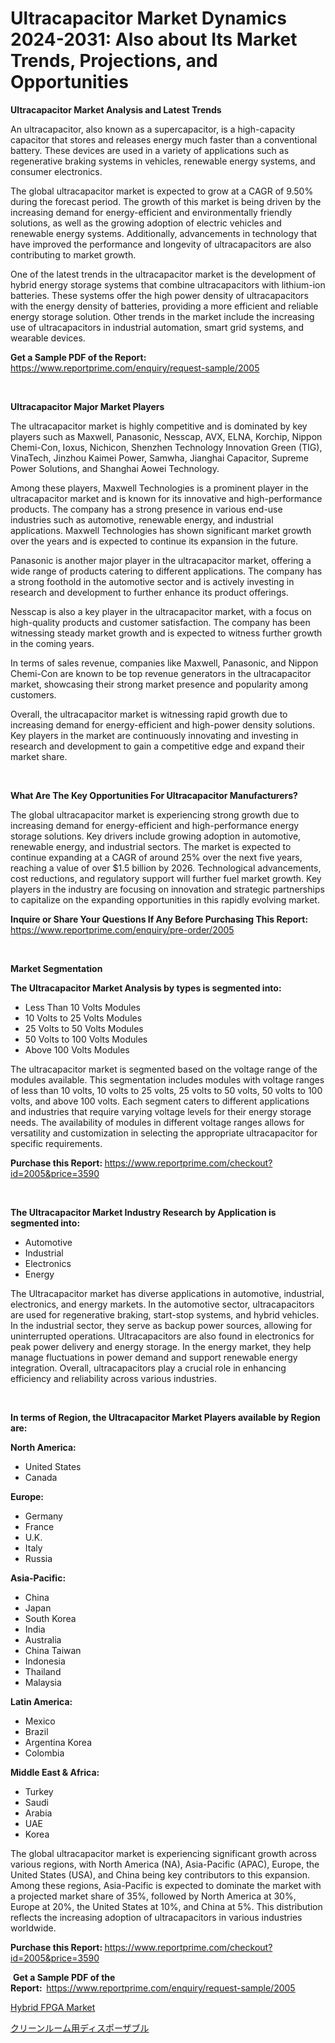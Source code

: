 <p><h1>Ultracapacitor Market Dynamics 2024-2031: Also about Its Market Trends, Projections, and Opportunities</h1></p><p><strong>Ultracapacitor Market Analysis and Latest Trends</strong></p>
<p><p>An ultracapacitor, also known as a supercapacitor, is a high-capacity capacitor that stores and releases energy much faster than a conventional battery. These devices are used in a variety of applications such as regenerative braking systems in vehicles, renewable energy systems, and consumer electronics.</p><p>The global ultracapacitor market is expected to grow at a CAGR of 9.50% during the forecast period. The growth of this market is being driven by the increasing demand for energy-efficient and environmentally friendly solutions, as well as the growing adoption of electric vehicles and renewable energy systems. Additionally, advancements in technology that have improved the performance and longevity of ultracapacitors are also contributing to market growth.</p><p>One of the latest trends in the ultracapacitor market is the development of hybrid energy storage systems that combine ultracapacitors with lithium-ion batteries. These systems offer the high power density of ultracapacitors with the energy density of batteries, providing a more efficient and reliable energy storage solution. Other trends in the market include the increasing use of ultracapacitors in industrial automation, smart grid systems, and wearable devices.</p></p>
<p><strong>Get a Sample PDF of the Report:&nbsp;</strong> <a href="https://www.reportprime.com/enquiry/request-sample/2005">https://www.reportprime.com/enquiry/request-sample/2005</a></p>
<p>&nbsp;</p>
<p><strong>Ultracapacitor Major Market Players</strong></p>
<p><p>The ultracapacitor market is highly competitive and is dominated by key players such as Maxwell, Panasonic, Nesscap, AVX, ELNA, Korchip, Nippon Chemi-Con, Ioxus, Nichicon, Shenzhen Technology Innovation Green (TIG), VinaTech, Jinzhou Kaimei Power, Samwha, Jianghai Capacitor, Supreme Power Solutions, and Shanghai Aowei Technology.</p><p>Among these players, Maxwell Technologies is a prominent player in the ultracapacitor market and is known for its innovative and high-performance products. The company has a strong presence in various end-use industries such as automotive, renewable energy, and industrial applications. Maxwell Technologies has shown significant market growth over the years and is expected to continue its expansion in the future.</p><p>Panasonic is another major player in the ultracapacitor market, offering a wide range of products catering to different applications. The company has a strong foothold in the automotive sector and is actively investing in research and development to further enhance its product offerings.</p><p>Nesscap is also a key player in the ultracapacitor market, with a focus on high-quality products and customer satisfaction. The company has been witnessing steady market growth and is expected to witness further growth in the coming years.</p><p>In terms of sales revenue, companies like Maxwell, Panasonic, and Nippon Chemi-Con are known to be top revenue generators in the ultracapacitor market, showcasing their strong market presence and popularity among customers.</p><p>Overall, the ultracapacitor market is witnessing rapid growth due to increasing demand for energy-efficient and high-power density solutions. Key players in the market are continuously innovating and investing in research and development to gain a competitive edge and expand their market share.</p></p>
<p>&nbsp;</p>
<p><strong>What Are The Key Opportunities For Ultracapacitor Manufacturers?</strong></p>
<p><p>The global ultracapacitor market is experiencing strong growth due to increasing demand for energy-efficient and high-performance energy storage solutions. Key drivers include growing adoption in automotive, renewable energy, and industrial sectors. The market is expected to continue expanding at a CAGR of around 25% over the next five years, reaching a value of over $1.5 billion by 2026. Technological advancements, cost reductions, and regulatory support will further fuel market growth. Key players in the industry are focusing on innovation and strategic partnerships to capitalize on the expanding opportunities in this rapidly evolving market.</p></p>
<p><strong>Inquire or Share Your Questions If Any Before Purchasing This Report:</strong> <a href="https://www.reportprime.com/enquiry/pre-order/2005">https://www.reportprime.com/enquiry/pre-order/2005</a></p>
<p>&nbsp;</p>
<p><strong>Market Segmentation</strong></p>
<p><strong>The Ultracapacitor Market Analysis by types is segmented into:</strong></p>
<p><ul><li>Less Than 10 Volts Modules</li><li>10 Volts to 25 Volts Modules</li><li>25 Volts to 50 Volts Modules</li><li>50 Volts to 100 Volts Modules</li><li>Above 100 Volts Modules</li></ul></p>
<p><p>The ultracapacitor market is segmented based on the voltage range of the modules available. This segmentation includes modules with voltage ranges of less than 10 volts, 10 volts to 25 volts, 25 volts to 50 volts, 50 volts to 100 volts, and above 100 volts. Each segment caters to different applications and industries that require varying voltage levels for their energy storage needs. The availability of modules in different voltage ranges allows for versatility and customization in selecting the appropriate ultracapacitor for specific requirements.</p></p>
<p><strong>Purchase this Report:&nbsp;</strong><a href="https://www.reportprime.com/checkout?id=2005&price=3590">https://www.reportprime.com/checkout?id=2005&price=3590</a></p>
<p>&nbsp;</p>
<p><strong>The Ultracapacitor Market Industry Research by Application is segmented into:</strong></p>
<p><ul><li>Automotive</li><li>Industrial</li><li>Electronics</li><li>Energy</li></ul></p>
<p><p>The Ultracapacitor market has diverse applications in automotive, industrial, electronics, and energy markets. In the automotive sector, ultracapacitors are used for regenerative braking, start-stop systems, and hybrid vehicles. In the industrial sector, they serve as backup power sources, allowing for uninterrupted operations. Ultracapacitors are also found in electronics for peak power delivery and energy storage. In the energy market, they help manage fluctuations in power demand and support renewable energy integration. Overall, ultracapacitors play a crucial role in enhancing efficiency and reliability across various industries.</p></p>
<p>&nbsp;</p>
<p><strong>In terms of Region, the Ultracapacitor Market Players available by Region are:</strong></p>
<p>
    <p> <strong> North America: </strong>
        <ul>
            <li>United States</li>
            <li>Canada</li>
        </ul>
        </p> 
    <p> <strong> Europe: </strong>
        <ul>
            <li>Germany</li>
            <li>France</li>
            <li>U.K.</li>
            <li>Italy</li>
            <li>Russia</li>
        </ul>
        </p> 
    <p> <strong> Asia-Pacific: </strong>
        <ul>
            <li>China</li>
            <li>Japan</li>
            <li>South Korea</li>
            <li>India</li>
            <li>Australia</li>
            <li>China Taiwan</li>
            <li>Indonesia</li>
            <li>Thailand</li>
            <li>Malaysia</li>
        </ul>
        </p> 
    <p> <strong> Latin America: </strong>
        <ul>
            <li>Mexico</li>
            <li>Brazil</li>
            <li>Argentina Korea</li>
            <li>Colombia</li>
        </ul>
        </p> 
    <p> <strong> Middle East & Africa: </strong>
        <ul>
            <li>Turkey</li>
            <li>Saudi</li>
            <li>Arabia</li>
            <li>UAE</li>
            <li>Korea</li>
        </ul>
    </p>
    </p>
<p><p>The global ultracapacitor market is experiencing significant growth across various regions, with North America (NA), Asia-Pacific (APAC), Europe, the United States (USA), and China being key contributors to this expansion. Among these regions, Asia-Pacific is expected to dominate the market with a projected market share of 35%, followed by North America at 30%, Europe at 20%, the United States at 10%, and China at 5%. This distribution reflects the increasing adoption of ultracapacitors in various industries worldwide.</p></p>
<p><strong>Purchase this Report: </strong><a href="https://www.reportprime.com/checkout?id=2005&price=3590">https://www.reportprime.com/checkout?id=2005&price=3590</a></p>
<p>&nbsp;<strong>Get a Sample PDF of the Report:&nbsp;&nbsp;</strong><a href="https://www.reportprime.com/enquiry/request-sample/2005">https://www.reportprime.com/enquiry/request-sample/2005</a></p>
<p><strong></strong></p>
<p><p><a href="https://github.com/lbird53714/Market-Research-Report-List-3/blob/main/hybrid-fpga-market.md">Hybrid FPGA Market</a></p><p><a href="https://github.com/sghwr779811674/Market-Research-Report-List-1/blob/main/761373210901.md">クリーンルーム用ディスポーザブル</a></p></p>